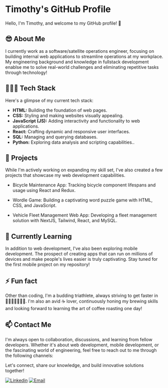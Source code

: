 # Timothy's GitHub Profile 

Hello, I'm Timothy, and welcome to my GitHub profile! 👋

## 😎 About Me

I currently work as a software/satellite operations engineer, focusing on building internal web applications to streamline operations at my workplace. My engineering background and knowledge in fullstack development enablse me to solve real-world challenges and eliminating repetitive tasks through technology!

## 👨🏻‍💻 Tech Stack

Here's a glimpse of my current tech stack:

- **HTML:** Building the foundation of web pages.
- **CSS:** Styling and making websites visually appealing.
- **JavaScript (JS):** Adding interactivity and functionality to web applications.
- **React:** Crafting dynamic and responsive user interfaces.
- **SQL:** Managing and querying databases.
- **Python:** Exploring data analysis and scripting capabilities..

## 🔭 Projects

While I'm actively working on expanding my skill set, I've also created a few projects that showcase my web development capabilities.

* Bicycle Maintenance App: Tracking bicycle component lifespans and usage using React and Redux.

* Wordle Game: Building a captivating word puzzle game with HTML, CSS, and JavaScript.

* Vehicle Fleet Management Web App: Developing a fleet management solution with NextJS, Tailwind, React, and MySQL.

## 🌱 Currently Learning

In addition to web development, I've also been exploring mobile development. The prospect of creating apps that can run on millions of devices and make people's lives easier is truly captivating. Stay tuned for the first mobile project on my repository! 

## ⚡ Fun fact
Other than coding, I'm a budding triathlete, always striving to get faster in 🏊‍♂️🚴🏼🏃🏻‍♂️. I'm also an avid ☕️ lover, continuously honing my brewing skills and looking forward to learning the art of coffee roasting one day!

## 📫 Contact Me

I'm always open to collaboration, discussions, and learning from fellow developers. Whether it's about web development, mobile development, or the fascinating world of engineering, feel free to reach out to me through the following channels:

Let's connect, share our knowledge, and build innovative solutions together!

[![Linkedin](https://img.shields.io/badge/LinkedIn-0077B5?style=for-the-badge&logo=linkedin&logoColor=white)](https://www.linkedin.com/in/timothy-kwz/)
[![Email](https://img.shields.io/badge/Gmail-D14836?style=for-the-badge&logo=gmail&logoColor=white)](mailto:timothykwok95@gmail.com)




<!--
**timmywimmy95/timmywimmy95** is a ✨ _special_ ✨ repository because its `README.md` (this file) appears on your GitHub profile.

Here are some ideas to get you started:

- 🔭 I’m currently working on ...
- 🌱 I’m currently learning ...
- 👯 I’m looking to collaborate on ...
- 🤔 I’m looking for help with ...
- 💬 Ask me about ...
- 📫 How to reach me: ...
- 😄 Pronouns: ...
- ⚡ Fun fact: ...
-->

